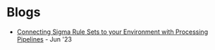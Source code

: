 # Blogs
- [Connecting Sigma Rule Sets to your Environment with Processing Pipelines](https://medium.com/sigma-hq/connecting-sigma-rule-sets-to-your-environment-with-processing-pipelines-4ee1bd577070) - Jun '23

